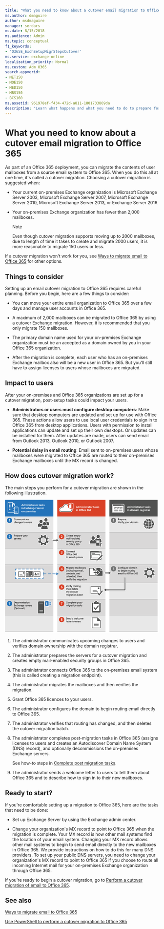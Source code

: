 ```yaml
---
title: "What you need to know about a cutover email migration to Office 365"
ms.author: dmaguire
author: msdmaguire
manager: serdars
ms.date: 8/15/2018
ms.audience: Admin
ms.topic: conceptual
f1_keywords:
- 'O365E_ExchSetupMigrStepsCutover'
ms.service: exchange-online
localization_priority: Normal
ms.custom: Adm_O365
search.appverid:
- MET150
- MOE150
- MED150
- MBS150
- BCS160
ms.assetid: 961978ef-f434-472d-a811-1801733869da
description: "Learn what happens and what you need to do to prepare for a cutover migration to Office 365."
---
```


# What you need to know about a cutover email migration to Office 365

As part of an Office 365 deployment, you can migrate the contents of user mailboxes from a source email system to Office 365. When you do this all at one time, it's called a cutover migration. Choosing a cutover migration is suggested when:
  
- Your current on-premises Exchange organization is Microsoft Exchange Server 2003, Microsoft Exchange Server 2007, Microsoft Exchange Server 2010, Microsoft Exchange Server 2013, or Exchange Server 2016.
    
- Your on-premises Exchange organization has fewer than 2,000 mailboxes.
    
    > [!NOTE]
    > Even though cutover migration supports moving up to 2000 mailboxes, due to length of time it takes to create and migrate 2000 users, it is more reasonable to migrate 150 users or less. 
  
If a cutover migration won't work for you, see [Ways to migrate email to Office 365](mailbox-migration.md) for other options. 
  
## Things to consider
<a name="THingstoconsider"> </a>

Setting up an email cutover migration to Office 365 requires careful planning. Before you begin, here are a few things to consider:
  
- You can move your entire email organization to Office 365 over a few days and manage user accounts in Office 365.
    
-  A maximum of 2,000 mailboxes can be migrated to Office 365 by using a cutover Exchange migration. However, it is recommended that you only migrate 150 mailboxes. 
    
- The primary domain name used for your on-premises Exchange organization must be an accepted as a domain owned by you in your Office 365 organization.
    
-  After the migration is complete, each user who has an on-premises Exchange mailbox also will be a new user in Office 365. But you'll still have to assign licenses to users whose mailboxes are migrated. 
    
## Impact to users
<a name="Impacttousers"> </a>

After your on-premises and Office 365 organizations are set up for a cutover migration, post-setup tasks could impact your users. 
  
- **Administrators or users must configure desktop computers**: Make sure that desktop computers are updated and set up for use with Office 365. These actions allow users to use local user credentials to sign in to Office 365 from desktop applications. Users with permission to install applications can update and set up their own desktops. Or updates can be installed for them. After updates are made, users can send email from Outlook 2013, Outlook 2010, or Outlook 2007. 
    
- **Potential delay in email routing**: Email sent to on-premises users whose mailboxes were migrated to Office 365 are routed to their on-premises Exchange mailboxes until the MX record is changed. 
    
## How does cutover migration work?
<a name="howdoesitwork"> </a>

The main steps you perform for a cutover migration are shown in the following illustration.
  
![Process for performing a cutover email migration to Office 365](media/a607954b-1ab6-40e6-becc-d61ad5a35d69.png)
  
1. The administrator communicates upcoming changes to users and verifies domain ownership with the domain registrar.
    
2. The administrator prepares the servers for a cutover migration and creates empty mail-enabled security groups in Office 365.
    
3. The administrator connects Office 365 to the on-premises email system (this is called creating a migration endpoint).
    
4. The administrator migrates the mailboxes and then verifies the migration.
    
5. Grant Office 365 licences to your users.
    
6. The administrator configures the domain to begin routing email directly to Office 365.
    
7. The administrator verifies that routing has changed, and then deletes the cutover migration batch.
    
8. The administrator completes post-migration tasks in Office 365 (assigns licenses to users and creates an Autodiscover Domain Name System (DNS) record), and optionally decommissions the on-premises Exchange servers.
    
    See how-to steps in [Complete post migration tasks](cutover-migration-to-office-365.md#PostMigration).
    
9. The administrator sends a welcome letter to users to tell them about Office 365 and to describe how to sign in to their new mailboxes.
    
## Ready to start?
<a name="ReadyTOStart"> </a>

If you're comfortable setting up a migration to Office 365, here are the tasks that need to be done:
  
-  Set up Exchange Server by using the Exchange admin center. 
    
- Change your organization's MX record to point to Office 365 when the migration is complete. Your MX record is how other mail systems find the location of your email system. Changing your MX record allows other mail systems to begin to send email directly to the new mailboxes in Office 365. We provide instructions on how to do this for many DNS providers. To set up your public DNS servers, you need to change your organization's MX record to point to Office 365 if you choose to route all incoming Internet mail for your on-premises Exchange organization through Office 365. 
    
If you're ready to begin a cutover migration, go to [Perform a cutover migration of email to Office 365](cutover-migration-to-office-365.md).
  
## See also
<a name="ReadyTOStart"> </a>

[Ways to migrate email to Office 365](mailbox-migration.md)
  
[Use PowerShell to perform a cutover migration to Office 365](https://go.microsoft.com/fwlink/p/?LinkId=615253)

